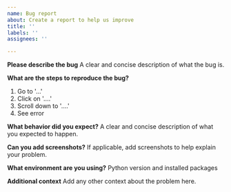 ```yaml
---
name: Bug report
about: Create a report to help us improve
title: ''
labels: ''
assignees: ''

---
```


**Please describe the bug**
A clear and concise description of what the bug is.

**What are the steps to reproduce the bug?**
1. Go to '...'
2. Click on '....'
3. Scroll down to '....'
4. See error

**What behavior did you expect?**
A clear and concise description of what you expected to happen.

**Can you add screenshots?**
If applicable, add screenshots to help explain your problem.

**What environment are you using?**
Python version and installed packages

**Additional context**
Add any other context about the problem here.
